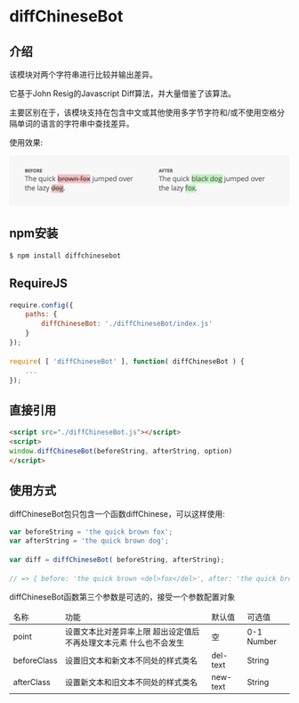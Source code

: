 diffChineseBot
===========

## 介绍
该模块对两个字符串进行比较并输出差异。

它基于John Resig的Javascript Diff算法，并大量借鉴了该算法。

主要区别在于，该模块支持在包含中文或其他使用多字节字符和/或不使用空格分隔单词的语言的字符串中查找差异。

使用效果:

![Image text](./diff-example.png)


## npm安装

```bash
$ npm install diffchinesebot
```

## RequireJS
```javascript
require.config({
	paths: {
		diffChineseBot: './diffChineseBot/index.js'
	}
});

require( [ 'diffChineseBot' ], function( diffChineseBot ) {
	...
});

```

## 直接引用
```html
<script src="./diffChineseBot.js"></script>
<script>
window.diffChineseBot(beforeString, afterString, option)
</script>
```

## 使用方式

diffChineseBot包只包含一个函数diffChinese，可以这样使用:
```javascript
var beforeString = 'the quick brown fox';
var afterString = 'the quick brown dog';

var diff = diffChineseBot( beforeString, afterString);

// => { before: 'the quick brown <del>fox</del>', after: 'the quick brown <ins>dog</ins>' }
```

diffChineseBot函数第三个参数是可选的，接受一个参数配置对象

<table style="width: 100%">
  <thead>
    <tr>
        <td>名称</td>
        <td>功能</td>
        <td>默认值</td>
        <td>可选值</td>
    </tr>
  </thead>
  <tobody>
    <tr>
	<td>point</td>
	<td>设置文本比对差异率上限 超出设定值后不再处理文本元素 什么也不会发生</td>
	<td>空</td>
	<td>0-1 Number</td>
    </tr>
    <tr>
	<td>beforeClass</td>
	<td>设置旧文本和新文本不同处的样式类名</td>
	<td>del-text</td>
	<td>String</td>
    </tr>
    <tr>
	<td>afterClass</td>
	<td>设置新文本和旧文本不同处的样式类名</td>
	<td>new-text</td>
	<td>String</td>
    </tr>
  </tobody>
</table>
